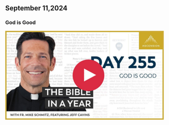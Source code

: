 ## September 11,2024

### God is Good

[![God is Good](https://raw.githubusercontent.com/linusjf/BIAY/main/September/jpgs/Day255.jpg)](https://youtu.be/YcRFYaWZS7I "God is Good")
